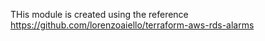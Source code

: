 THis module is created using the reference https://github.com/lorenzoaiello/terraform-aws-rds-alarms
